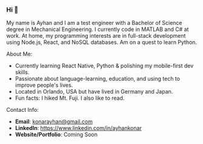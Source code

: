 ### Hi 👋

My name is Ayhan and I am a test engineer with a Bachelor of Science degree in Mechanical Engineering. I currently code in MATLAB and C# at work. At home, my programming interests are in full-stack development using Node.js, React, and NoSQL databases. Am on a quest to learn Python. 

About Me:

- Currently learning React Native, Python & polishing my mobile-first dev skills.
- Passionate about language-learning, education, and using tech to improve people's lives.
- Located in Orlando, USA but have lived in Germany and Japan. 
- Fun facts: I hiked Mt. Fuji. I also like to read.

Contact Info:

- **Email**: konarayhan@gmail.com
- **LinkedIn**: https://www.linkedin.com/in/ayhankonar
- **Website/Portfolio**: Coming Soon

